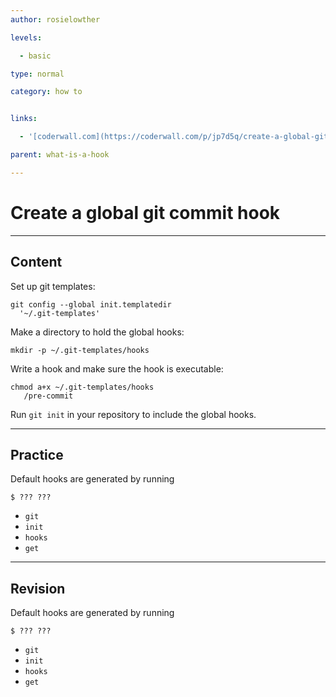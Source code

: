 ```yaml
---
author: rosielowther

levels:

  - basic

type: normal

category: how to


links:

  - '[coderwall.com](https://coderwall.com/p/jp7d5q/create-a-global-git-commit-hook){website}'

parent: what-is-a-hook

---
```


# Create a global git commit hook

---
## Content

Set up git templates:
```
git config --global init.templatedir 
  '~/.git-templates'
```
Make a directory to hold the global hooks:
```
mkdir -p ~/.git-templates/hooks
```
Write a hook and make sure the hook is executable:
```
chmod a+x ~/.git-templates/hooks
   /pre-commit
```
Run `git init` in your repository to include the global hooks.

---
## Practice

Default hooks are generated by running 
```
$ ??? ???
```

* `git`
* `init`
* `hooks`
* `get`

---
## Revision

Default hooks are generated by running 
```
$ ??? ???
```

* `git`
* `init`
* `hooks`
* `get`

